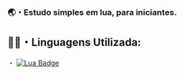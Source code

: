 ### 🌏・Estudo simples em lua, para iniciantes.

## 👨‍💻・Linguagens Utilizada:

・ [![Lua Badge](https://img.shields.io/badge/-Lua-4B0082?style=flat-square&labelColor=4B0082&logo=lua&logoColor=blue&link=https://www.lua.org/portugues.html)](https://www.lua.org/portugues.html)
